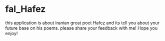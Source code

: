 # fal_Hafez

this application is about iranian great poet Hafez and its tell you about your future base on his poems.
please share your feedback with me!
Hope you enjoy!
